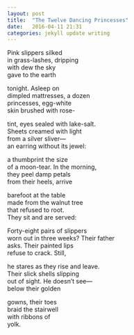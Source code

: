 ```yaml
---
layout: post
title:  "The Twelve Dancing Princesses"
date:   2016-04-11 21:31
categories: jekyll update writing
---
```

Pink slippers silked  
in grass-lashes, dripping  
with dew the sky  
gave to the earth  

tonight. Asleep on  
dimpled mattresses, a dozen  
princesses, egg-white  
skin brushed with rose-  

tint, eyes sealed with lake-salt.  
Sheets creamed with light  
from a silver sliver—  
an earring without its jewel:  

a thumbprint the size  
of a moon-tear. In the morning,  
they peel damp petals  
from their heels, arrive  

barefoot at the table  
made from the walnut tree  
that refused to root.  
They sit and are served:  

Forty-eight pairs of slippers  
worn out in three weeks? Their father  
asks. Their painted lips  
refuse to crack. Still,  

he stares as they rise and leave.  
Their slick shells slipping  
out of sight. He doesn’t see—  
below their golden  

gowns, their toes  
braid the stairwell  
with ribbons of  
yolk.  